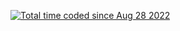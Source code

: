 <a href="https://wakatime.com/@0162b445-d069-4017-b684-bec78fd9023f"><img src="https://wakatime.com/badge/user/0162b445-d069-4017-b684-bec78fd9023f.svg" alt="Total time coded since Aug 28 2022" /></a>
